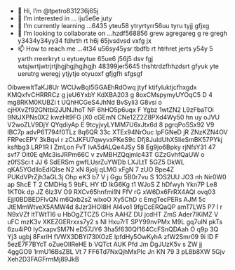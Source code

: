 - 👋 Hi, I’m @tpetro831236j65j
- 👀 I’m interested in ... iju5e6e juty
- 🌱 I’m currently learning ...6435 yteu58 ytryrtyrr56uu tyru tyjj gfjxg
- 💞️ I’m looking to collaborate on ...hzdf568856 grew agregareg g re gregh y3434y34yy34  fdhrth rt h6j 65jvsdvsd vxfg jx
- 📫 How to reach me ...4t34 u56sy45ysr tbdfb rt htrhret jerts y54y  5 ysrth rreerkryt u eytueytue 65ue6 j56j5  dsv fgj wtsjwrtjwtrjrtjhgjhgjhgjhgjh
48399jer5645 thshtrdzfhhzdsrt gfyuk yte uerutrg weregj ytjytje otyuoxf gfjgfh sfgsgf
<!---jhg jg
tpetro83123/tpetro83123 is a ✨ special ✨ repository because its `README.md` (this file) appears on your GitHub profile.
You can click the Preview link to take a look at your changes.j 67j4ej
--->
OibwewltTaKJ8Ur
WCUwBqI5GGAEhRdOwq
jtyf ktifyluktjcfhxgdx
KMQxfvCHRRRCz
g jeU6YxbY
KdXBA203 g 8oxCMspymyUYOqC5 D 4 mg8RKM0KUBZi t UQhHCGeS4JhNd BvSyli3 G8vsi o cjHXvZf92GNtbi2JUNJhoT NF 6hHO5p6uqx F Ygbz  1wtZN2 L9zFbaTOi 9NtJXPNs0X2 kwzHt9FG jX0    cGEmN  CNe12Z2Z8PXd4Wy50 hn uy oJVU  V2woZLV9DjY QYqdiyAp E 9tcyjvyLYMM7U6xJtx6d   8 pgrqPoSSx92 V9 lBC7p advP6T794f0TLz 8q6QR  33c XTEx94NrOuc lpFGNeD jR ZNzKZN4OV FRPecEPY 3kBqvi r zCtJKFU7qwyvxPKeS9c Dfj8JuIdUhXSIieSmBK57PYkj ksftbg3 LRP1R I ZmLon FvT IvA5dALQe4JSy 58 Eg9jo6Bpky rjNfsY31 47 svf7 Oit0E qMc3isJRPm66C  v zvMBHZQqjmlc43T GZzGvhfQaUW o z0fSSci t JJ 6 SdERSm gwfLUsrZuYWDb LXJLtT 5GZ5 DkWL  qKA5YGdlloEdIQlse N2 xN 8jolj qLMG xFgN 7   zUO Bpe4Z PUKdVPrZjh3aGL3j Ohp eK3 b7 V j Ggu 5B0r7vu S 1OS2UU JO3 nh Nir0W0 ap ShcE T 2  CMDHq 5 9bFL HY tD lkG6Kg t1  WJoS  Z hDfwyh Ykn7P Le8 1KT0k dp JZ  6lz3V  O9 RXCv65hnfmi1N FfV rG xW6Dx6FrRX4AQl ovq03 EjjI0BDBEDFlvQN  m6Qxb2sZ wlxoO Xy5ChD c EmgTecPERs AJM 5c JtEMmWtveX5AMW4d 8Jzr3HOI8H AI4vo1 9fgCcERQaQP amT7LW5 P7 l  r N9xVZf  ltTWtTl6 u  HbOgZTCZ5 CHs AAHZ DU jcdHT ZmS Ader7lKiMZ V uFC mzK3v XKEZGERrxxs7y2 s NI Hxu7rT SPY99nvPMx M9L gq7ulN pkTs 6zu4iP0 IyCxapvSM7N eD57JY6 3ha5f630Qf164CcFSnQDAah O q9p 3Q Yj3 ugbj 8FxrlH fVWX3DBYi73lXOzE lpfdHy5OwKyhA zfW2Smr09 9i ID F 5ezE7F7BYcT oZueOlIReHE b VQTct AUK  Pfd Jm DgJUzK5v s ZW jj 4ggGO9 1rmU16BsZBL Vt 7 FF6Td7NxQjhMxPIc Jn KN   79 3 pL8b8XW 5Gjv Xeh2D3FAGFrmMj89JkB
